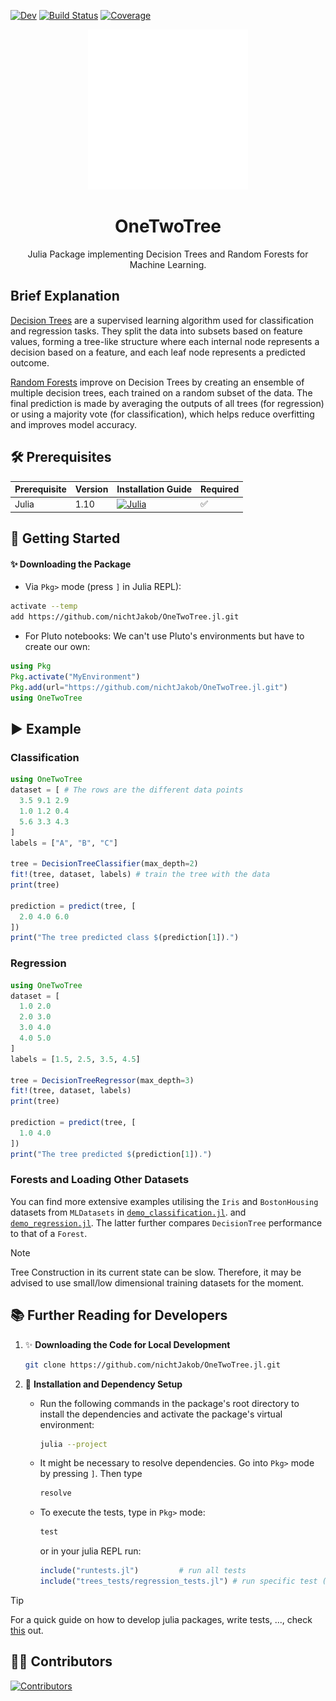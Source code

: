 [![Dev](https://img.shields.io/badge/docs-dev-blue.svg)](https://nichtJakob.github.io/OneTwoTree.jl/dev/)
[![Build Status](https://github.com/nichtJakob/OneTwoTree.jl/actions/workflows/CI.yml/badge.svg?branch=master)](https://github.com/nichtJakob/OneTwoTree.jl/actions/workflows/CI.yml?query=branch%3Amaster)
[![Coverage](https://codecov.io/gh/nichtJakob/OneTwoTree.jl/branch/master/graph/badge.svg)](https://codecov.io/gh/nichtJakob/OneTwoTree.jl)

<div align="center">
  <img src="assets/decision_tree_logo.svg" height="256" />
  <h1>OneTwoTree</h1>
  <p>Julia Package implementing Decision Trees and Random Forests for Machine Learning.</p>
</div>

## Brief Explanation

[Decision Trees](https://en.wikipedia.org/wiki/Decision_tree) are a supervised learning algorithm used for classification and regression tasks. They split the data into subsets based on feature values, forming a tree-like structure where each internal node represents a decision based on a feature, and each leaf node represents a predicted outcome.

[Random Forests](https://en.wikipedia.org/wiki/Random_forest) improve on Decision Trees by creating an ensemble of multiple decision trees, each trained on a random subset of the data. The final prediction is made by averaging the outputs of all trees (for regression) or using a majority vote (for classification), which helps reduce overfitting and improves model accuracy.

## 🛠️ Prerequisites

| Prerequisite | Version | Installation Guide | Required |
|--------------|---------|--------------------|----------|
| Julia       | 1.10    | [![Julia](https://img.shields.io/badge/Julia-v1.10-blue)](https://julialang.org/downloads/) | ✅ |


## 🚀 Getting Started

#### ✨ Downloading the Package
- Via `Pkg>` mode (press `]` in Julia REPL):

```bash
activate --temp
add https://github.com/nichtJakob/OneTwoTree.jl.git
```

- For Pluto notebooks: We can't use Pluto's environments but have to create our own:
```julia
using Pkg
Pkg.activate("MyEnvironment")
Pkg.add(url="https://github.com/nichtJakob/OneTwoTree.jl.git")
using OneTwoTree
```


## ▶️ **Example**

### Classification
  ```julia
  using OneTwoTree
  dataset = [ # The rows are the different data points
    3.5 9.1 2.9
    1.0 1.2 0.4
    5.6 3.3 4.3
  ]
  labels = ["A", "B", "C"]

  tree = DecisionTreeClassifier(max_depth=2)
  fit!(tree, dataset, labels) # train the tree with the data
  print(tree)

  prediction = predict(tree, [
    2.0 4.0 6.0
  ])
  print("The tree predicted class $(prediction[1]).")
  ```

### Regression
  ```julia
  using OneTwoTree
  dataset = [
    1.0 2.0
    2.0 3.0
    3.0 4.0
    4.0 5.0
  ]
  labels = [1.5, 2.5, 3.5, 4.5]

  tree = DecisionTreeRegressor(max_depth=3)
  fit!(tree, dataset, labels)
  print(tree)

  prediction = predict(tree, [
    1.0 4.0
  ])
  print("The tree predicted $(prediction[1]).")
  ```

### Forests and Loading Other Datasets

You can find more extensive examples utilising the `Iris` and `BostonHousing` datasets from `MLDatasets` in [`demo_classification.jl`](https://github.com/nichtJakob/OneTwoTree.jl/blob/master/demo_classification.jl). and [`demo_regression.jl`](https://github.com/nichtJakob/OneTwoTree.jl/blob/master/demo_regression.jl). The latter further compares `DecisionTree` performance to that of a `Forest`.

> [!NOTE]  
> Tree Construction in its current state can be slow. Therefore, it may be advised to use small/low dimensional training datasets for the moment.

## 📚 **Further Reading for Developers**


1. ✨ **Downloading the Code for Local Development**
      ```bash
      git clone https://github.com/nichtJakob/OneTwoTree.jl.git
      ```

2. 🔧 **Installation and Dependency Setup**

    - Run the following commands in the package's root directory to install the dependencies and activate the package's virtual environment:

      ```bash
      julia --project
      ```
    - It might be necessary to resolve dependencies.
    Go into `Pkg>` mode by pressing `]`. Then type
      ```julia
      resolve
      ```
   - To execute the tests, type in `Pkg>` mode:
     ```julia
     test
     ```

     or in your julia REPL run:
     ```julia
     include("runtests.jl")         # run all tests
     include("trees_tests/regression_tests.jl") # run specific test (example)
     ```
> [!TIP]
> For a quick guide on how to develop julia packages, write tests, ...,  check [this](https://adrianhill.de/julia-ml-course/write/) out.

## 👩‍💻 Contributors
[![Contributors](https://contrib.rocks/image?repo=nichtJakob/OneTwoTree.jl)](https://github.com/nichtJakob/OneTwoTree.jl/graphs/contributors)
